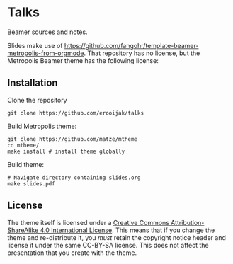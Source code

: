 # Talks

Beamer sources and notes.

Slides make use of https://github.com/fangohr/template-beamer-metropolis-from-orgmode.
That repository has no license, but the Metropolis Beamer theme has the following license:

## Installation

Clone the repository

    git clone https://github.com/erooijak/talks
    
Build Metropolis theme:

    git clone https://github.com/matze/mtheme
    cd mtheme/
    make install # install theme globally
    
Build theme:

    # Navigate directory containing slides.org
    make slides.pdf
    
## License

The theme itself is licensed under a [Creative Commons Attribution-ShareAlike
4.0 International License](http://creativecommons.org/licenses/by-sa/4.0/). This
means that if you change the theme and re-distribute it, you *must* retain the
copyright notice header and license it under the same CC-BY-SA license. This
does not affect the presentation that you create with the theme.
